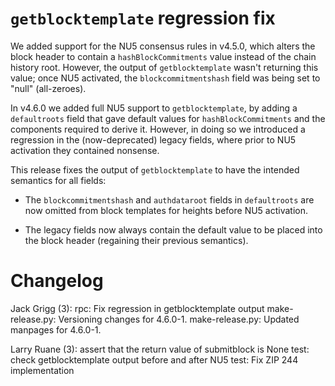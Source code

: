 `getblocktemplate` regression fix
=================================

We added support for the NU5 consensus rules in v4.5.0, which alters the
block header to contain a `hashBlockCommitments` value instead of the
chain history root. However, the output of `getblocktemplate` wasn't
returning this value; once NU5 activated, the `blockcommitmentshash`
field was being set to "null" (all-zeroes).

In v4.6.0 we added full NU5 support to `getblocktemplate`, by adding a
`defaultroots` field that gave default values for `hashBlockCommitments`
and the components required to derive it. However, in doing so we
introduced a regression in the (now-deprecated) legacy fields, where
prior to NU5 activation they contained nonsense.

This release fixes the output of `getblocktemplate` to have the intended
semantics for all fields:

- The `blockcommitmentshash` and `authdataroot` fields in `defaultroots`
  are now omitted from block templates for heights before NU5 activation.

- The legacy fields now always contain the default value to be placed
  into the block header (regaining their previous semantics).

Changelog
=========

Jack Grigg (3):
      rpc: Fix regression in getblocktemplate output
      make-release.py: Versioning changes for 4.6.0-1.
      make-release.py: Updated manpages for 4.6.0-1.

Larry Ruane (3):
      assert that the return value of submitblock is None
      test: check getblocktemplate output before and after NU5
      test: Fix ZIP 244 implementation

